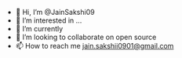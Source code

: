 - 👋 Hi, I’m @JainSakshi09
- 👀 I’m interested in ...
- 🌱 I’m currently 
- 💞️ I’m looking to collaborate on open source
- 📫 How to reach me jain.sakshii0901@gmail.com

<!---
JainSakshi09/JainSakshi09 is a ✨ special ✨ repository because its `README.md` (this file) appears on your GitHub profile.
You can click the Preview link to take a look at your changes.
--->
